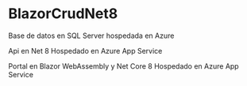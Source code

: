 # BlazorCrudNet8

Base de datos en SQL Server hospedada en Azure

Api en Net 8 Hospedado en Azure App Service

Portal en Blazor WebAssembly y Net Core 8 Hospedado en Azure App Service
